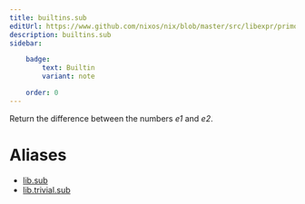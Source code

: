 ```yaml
---
title: builtins.sub
editUrl: https://www.github.com/nixos/nix/blob/master/src/libexpr/primops.cc
description: builtins.sub
sidebar:

    badge:
        text: Builtin
        variant: note

    order: 0
---
```


Return the difference between the numbers *e1* and *e2*.


# Aliases

- [lib.sub](reference/lib/lib-sub)
- [lib.trivial.sub](reference/lib/trivial/lib-trivial-sub)


